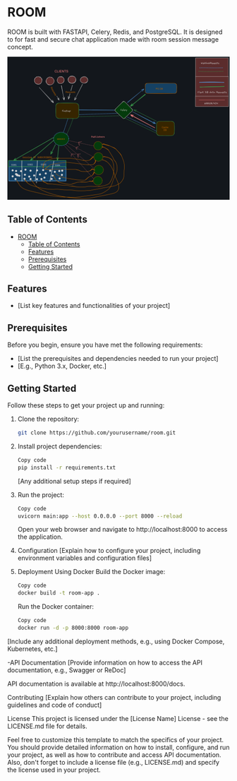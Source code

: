 # ROOM 

ROOM is built with FASTAPI, Celery, Redis, and PostgreSQL. It is designed to for fast and secure chat application made with room session message concept.

![Structure of the App](Utility/Arch.png)


## Table of Contents

- [ROOM](#room)
  - [Table of Contents](#table-of-contents)
  - [Features](#features)
  - [Prerequisites](#prerequisites)
  - [Getting Started](#getting-started)

## Features

- [List key features and functionalities of your project]

## Prerequisites

Before you begin, ensure you have met the following requirements:

- [List the prerequisites and dependencies needed to run your project]
- [E.g., Python 3.x, Docker, etc.]

## Getting Started

Follow these steps to get your project up and running:

1. Clone the repository:

   ```bash
   git clone https://github.com/yourusername/room.git
   ```
2. Install project dependencies:

    ```bash
    Copy code
    pip install -r requirements.txt
    ```
    [Any additional setup steps if required]

3. Run the project:
  
    ```bash
    Copy code
    uvicorn main:app --host 0.0.0.0 --port 8000 --reload
    ```
    Open your web browser and navigate to http://localhost:8000 to access the application.

4. Configuration
    [Explain how to configure your project, including environment variables and configuration files]

5. Deployment
    Using Docker
    Build the Docker image:
  
    ```bash
    Copy code
    docker build -t room-app .
    ```
    Run the Docker container:
  
    ```bash
    Copy code
    docker run -d -p 8000:8000 room-app
    ```
  [Include any additional deployment methods, e.g., using Docker Compose, Kubernetes, etc.]

-API Documentation
  [Provide information on how to access the API documentation, e.g., Swagger or ReDoc]

  API documentation is available at http://localhost:8000/docs.
  
  Contributing
  [Explain how others can contribute to your project, including guidelines and code of conduct]

License
This project is licensed under the [License Name] License - see the LICENSE.md file for details.

Feel free to customize this template to match the specifics of your project. You should provide detailed information on how to install, configure, and run your project, as well as how to contribute and access API documentation. Also, don't forget to include a license file (e.g., LICENSE.md) and specify the license used in your project.
